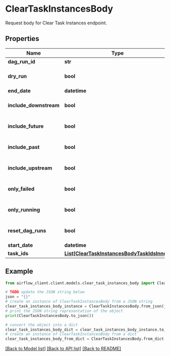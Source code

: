 # ClearTaskInstancesBody

Request body for Clear Task Instances endpoint.

## Properties

Name | Type | Description | Notes
------------ | ------------- | ------------- | -------------
**dag_run_id** | **str** |  | [optional] 
**dry_run** | **bool** |  | [optional] [default to True]
**end_date** | **datetime** |  | [optional] 
**include_downstream** | **bool** |  | [optional] [default to False]
**include_future** | **bool** |  | [optional] [default to False]
**include_past** | **bool** |  | [optional] [default to False]
**include_upstream** | **bool** |  | [optional] [default to False]
**only_failed** | **bool** |  | [optional] [default to True]
**only_running** | **bool** |  | [optional] [default to False]
**reset_dag_runs** | **bool** |  | [optional] [default to True]
**start_date** | **datetime** |  | [optional] 
**task_ids** | [**List[ClearTaskInstancesBodyTaskIdsInner]**](ClearTaskInstancesBodyTaskIdsInner.md) |  | [optional] 

## Example

```python
from airflow_client.client.models.clear_task_instances_body import ClearTaskInstancesBody

# TODO update the JSON string below
json = "{}"
# create an instance of ClearTaskInstancesBody from a JSON string
clear_task_instances_body_instance = ClearTaskInstancesBody.from_json(json)
# print the JSON string representation of the object
print(ClearTaskInstancesBody.to_json())

# convert the object into a dict
clear_task_instances_body_dict = clear_task_instances_body_instance.to_dict()
# create an instance of ClearTaskInstancesBody from a dict
clear_task_instances_body_from_dict = ClearTaskInstancesBody.from_dict(clear_task_instances_body_dict)
```
[[Back to Model list]](../README.md#documentation-for-models) [[Back to API list]](../README.md#documentation-for-api-endpoints) [[Back to README]](../README.md)


